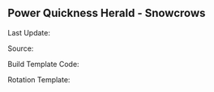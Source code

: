 ## Power Quickness Herald - Snowcrows
Last Update: 

Source:

Build Template Code: ` `

Rotation Template: ` `